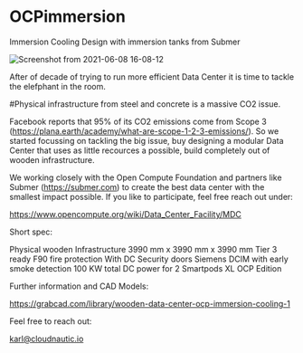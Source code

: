 # OCPimmersion
Immersion Cooling Design with immersion tanks from Submer

![Screenshot from 2021-06-08 16-08-12](https://user-images.githubusercontent.com/79994626/121203380-57d1de80-c876-11eb-8fae-bd11de6dd593.png)


After of decade of trying to run more efficient Data Center it is time to tackle the elefphant in the room.

#Physical infrastructure from steel and concrete is a massive CO2 issue.

Facebook reports that 95% of its CO2 emissions come from Scope 3 (https://plana.earth/academy/what-are-scope-1-2-3-emissions/). So we started focussing on tackling the big issue, buy designing a modular Data Center that uses as little recources a possible, build completely out of wooden infrastructure.

We working closely with the Open Compute Foundation and partners like Submer (https://submer.com) to create the best data center with the smallest impact possible. If you like to participate, feel free reach out under:

https://www.opencompute.org/wiki/Data_Center_Facility/MDC

Short spec:

Physical wooden Infrastructure 3990 mm x 3990 mm x 3990 mm Tier 3 ready F90 fire protection With DC Security doors Siemens DCIM with early smoke detection 100 KW total DC power for 2 Smartpods XL OCP Edition

Further information and CAD Models:

https://grabcad.com/library/wooden-data-center-ocp-immersion-cooling-1

Feel free to reach out:

karl@cloudnautic.io
